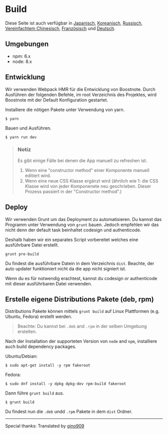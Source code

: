 # Build
Diese Seite ist auch verfügbar in [Japanisch](https://github.com/BoostIO/Boostnote/blob/master/docs/jp/build.md), [Koreanisch](https://github.com/BoostIO/Boostnote/blob/master/docs/ko/build.md), [Russisch](https://github.com/BoostIO/Boostnote/blob/master/docs/ru/build.md), [Vereinfachtem Chinesisch](https://github.com/BoostIO/Boostnote/blob/master/docs/zh_CN/build.md), [Französisch](https://github.com/BoostIO/Boostnote/blob/master/docs/fr/build.md) und [Deutsch](https://github.com/BoostIO/Boostnote/blob/master/docs/de/build.md).

## Umgebungen

* npm: 6.x
* node: 8.x

## Entwicklung

Wir verwenden Webpack HMR für die Entwicklung von Boostnote.
Durch Ausführen der folgenden Befehle, im root Verzeichnis des Projektes, wird Boostnote mit der Default Konfiguration gestartet.

Installiere die nötigen Pakete unter Verwendung von yarn.

```
$ yarn
```

Bauen und Ausführen.

```
$ yarn run dev
```

> ### Notiz
> Es gibt einige Fälle bei denen die App manuell zu refreshen ist.
> 1. Wenn eine "constructor method" einer Komponente manuell editiert wird.
> 2. Wenn eine neue CSS Klasse ergänzt wird (ähnlich wie 1: die CSS Klasse wird von jeder Komponenete neu geschrieben. Dieser Prozess passiert in der "Constructor method".)

## Deploy

Wir verwenden Grunt um das Deployment zu automatisieren.
Du kannst das Programm unter Verwendung von `grunt` bauen. Jedoch empfehlen wir das nicht denn der default task beinhaltet codesign und authenticode.

Deshalb haben wir ein separates Script vorbereitet welches eine ausführbare Datei erstellt.

```
grunt pre-build
```

Du findest die ausführbare Datein in dem Verzeichnis `dist`. Beachte, der auto updater funktioniert nicht da die app nicht signiert ist.

Wenn du es für notwendig erachtest, kannst du codesign or authenticode mit dieser ausführbaren Datei verwenden.

## Erstelle eigene Distributions Pakete (deb, rpm)

Distributions Pakete können mittels `grunt build` auf Linux Plattformen (e.g. Ubuntu, Fedora) erstellt werden.

> Beachte: Du kannst bei `.deb` and `.rpm` in der selben Umgebung erstellen.

Nach der Installation der supporteten Version von `node` and `npm`, installiere auch build dependency packages.


Ubuntu/Debian:

```
$ sudo apt-get install -y rpm fakeroot
```

Fedora:

```
$ sudo dnf install -y dpkg dpkg-dev rpm-build fakeroot
```

Dann führe `grunt build` aus.

```
$ grunt build
```

Du findest nun die `.deb` undd `.rpm` Pakete in dem `dist` Ordner.

---

Special thanks: Translated by [gino909](https://github.com/gino909)
